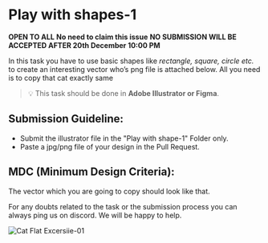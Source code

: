 # Play with shapes-1 

**OPEN TO ALL** **No need to claim this issue** **NO SUBMISSION WILL BE ACCEPTED AFTER 20th December 10:00 PM**

In this task you have to use basic shapes like *rectangle, square, circle etc.* to create an interesting vector who’s png file is attached below. All you need is to copy that cat exactly same

> 💡 This task should be done in **Adobe Illustrator or Figma**.

## Submission Guideline:

- Submit the illustrator file in the "Play with shape-1" Folder only.
- Paste a jpg/png file of your design in the Pull Request.

## MDC (Minimum Design Criteria):

The vector which you are going to copy should look like that.

For any doubts related to the task or the submission process you can always ping us on discord. We will be happy to help.

![Cat Flat Excersiie-01](https://user-images.githubusercontent.com/97426868/208293585-b4dd8533-faaf-425d-a26d-b697ad1e7c44.png)
